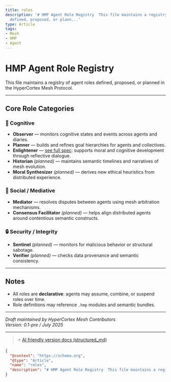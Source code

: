 ```yaml
---
title: roles
description: '# HMP Agent Role Registry  This file maintains a registry of agent roles
  defined, proposed, or plann...'
type: Article
tags:
- Mesh
- HMP
- Agent
---
```


# HMP Agent Role Registry

This file maintains a registry of agent roles defined, proposed, or planned in the HyperCortex Mesh Protocol.

---

## Core Role Categories

### 🧠 Cognitive
- **Observer** — monitors cognitive states and events across agents and diaries.
- **Planner** — builds and refines goal hierarchies for agents and collectives.
- **Enlightener** — [see full spec](HMP-Agent-Enlightener.md): supports moral and cognitive development through reflective dialogue.
- **Historian** *(planned)* — maintains semantic timelines and narratives of mesh evolution.
- **Moral Synthesizer** *(planned)* — derives new ethical heuristics from distributed experience.

### 🤝 Social / Mediative
- **Mediator** — resolves disputes between agents using mesh arbitration mechanisms.
- **Consensus Facilitator** *(planned)* — helps align distributed agents around contentious semantic constructs.

### 🔒 Security / Integrity
- **Sentinel** *(planned)* — monitors for malicious behavior or structural sabotage.
- **Verifier** *(planned)* — checks data provenance and semantic consistency.

---

## Notes

- All roles are **declarative**: agents may assume, combine, or suspend roles over time.
- Role definitions may reference `.hmp` modules and semantic bundles.

---

*Draft maintained by HyperCortex Mesh Contributors*  
*Version: 0.1-pre / July 2025*


---
> ⚡ [AI friendly version docs (structured_md)](../../index.md)


```json
{
  "@context": "https://schema.org",
  "@type": "Article",
  "name": "roles",
  "description": "# HMP Agent Role Registry  This file maintains a registry of agent roles defined, proposed, or plann..."
}
```
